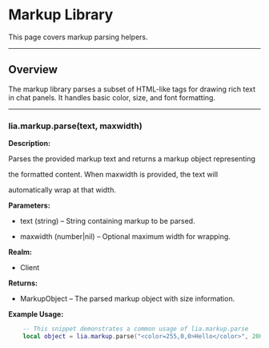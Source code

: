 # Markup Library

This page covers markup parsing helpers.

---

## Overview

The markup library parses a subset of HTML-like tags for drawing rich text in chat panels. It handles basic color, size, and font formatting.

---

### lia.markup.parse(text, maxwidth)

**Description:**

Parses the provided markup text and returns a markup object representing

the formatted content. When maxwidth is provided, the text will

automatically wrap at that width.

**Parameters:**

* text (string) – String containing markup to be parsed.


* maxwidth (number|nil) – Optional maximum width for wrapping.


**Realm:**

* Client


**Returns:**

* MarkupObject – The parsed markup object with size information.


**Example Usage:**

```lua
    -- This snippet demonstrates a common usage of lia.markup.parse
    local object = lia.markup.parse("<color=255,0,0>Hello</color>", 200)
```
